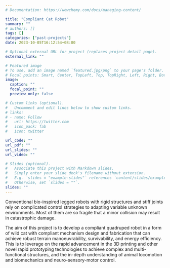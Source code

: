 ```yaml
---
# Documentation: https://wowchemy.com/docs/managing-content/

title: "Compliant Cat Robot"
summary: ""
# authors: []
tags: []
categories: ["past-projects"]
date: 2023-10-05T16:12:54+08:00

# Optional external URL for project (replaces project detail page).
external_link: ""

# Featured image
# To use, add an image named `featured.jpg/png` to your page's folder.
# Focal points: Smart, Center, TopLeft, Top, TopRight, Left, Right, BottomLeft, Bottom, BottomRight.
image:
  caption: ""
  focal_point: ""
  preview_only: false

# Custom links (optional).
#   Uncomment and edit lines below to show custom links.
# links:
# - name: Follow
#   url: https://twitter.com
#   icon_pack: fab
#   icon: twitter

url_code: ""
url_pdf: ""
url_slides: ""
url_video: ""

# Slides (optional).
#   Associate this project with Markdown slides.
#   Simply enter your slide deck's filename without extension.
#   E.g. `slides = "example-slides"` references `content/slides/example-slides.md`.
#   Otherwise, set `slides = ""`.
slides: ""
---
```


Conventional bio-inspired legged robots with rigid structures and stiff joints rely on complicated control strategies to adapting variable unknown environments. Most of them are so fragile that a minor collision may result in catastrophic damage.

The aim of this project is to develop a compliant quadruped robot in a form of wild cat with compliant mechanism design and fabrication that can achieve robust terrain manoeuvrability, survivability, and energy efficiency. This is to leverage on the rapid advancement in the 3D printing and other novel rapid prototyping technologies to achieve complex and multi-functional structures, and the in-depth understanding of animal locomotion and biomechanics and neuro-sensory-motor control.
